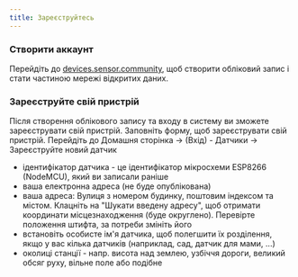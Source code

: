 ```yaml
---
title: Зареєструйтесь
---
```


### Створити аккаунт

Перейдіть до [devices.sensor.community](https://devices.sensor.community/), щоб створити обліковий запис і стати частиною мережі відкритих даних.


### Зареєструйте свій пристрій
Після створення облікового запису та входу в систему ви зможете зареєструвати свій пристрій. Заповніть форму, щоб зареєструвати свій пристрій. Перейдіть до Домашня сторінка -> (Вхід) - Датчики -> Зареєструйте новий датчик

* ідентифікатор датчика - це ідентифікатор мікросхеми ESP8266 (NodeMCU), який ви записали раніше
* ваша електронна адреса (не буде опублікована)
* ваша адреса: Вулиця з номером будинку, поштовим індексом та містом. Клацніть на "Шукати введену адресу", щоб отримати координати місцезнаходження (буде округлено). Перевірте положення штифта, за потреби змініть його
* встановіть особисте ім'я датчика, щоб полегшити їх розділення, якщо у вас кілька датчиків (наприклад, сад, датчик для мами, ...)
* околиці станції - напр. висота над землею, узбіччя дороги, великий обсяг руху, вільне поле або подібне